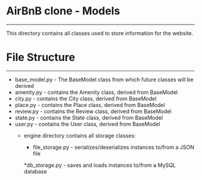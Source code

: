 # AirBnB clone - Models
---
This directory contains all classes used to store information for the website.

# File Structure
---
* base_model.py - The BaseModel class from which future classes will be derived
* amenity.py - contains the Amenity class, derived from BaseModel
* city.py - contains the City class, derived from BaseModel
* place.py - contains the Place class, derived from BaseModel
* review.py - contains the Review class, derived from BaseModel
* state.py - contains the State class, derived from BaseModel
* user.py - contains the User class, derived from BaseModel
  * engine directory contains all storage classes:
    * file_storage.py - serializes/deserializes instances to/from a JSON file
    
    *db_storage.py - saves and loads instances to/from a MySQL database
